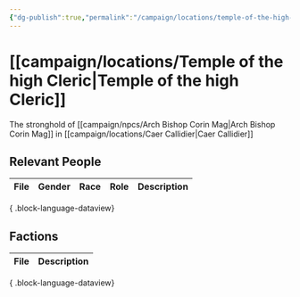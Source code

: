 ```yaml
---
{"dg-publish":true,"permalink":"/campaign/locations/temple-of-the-high-cleric/","noteIcon":"","created":"2025-10-26T09:04:38.022-07:00","updated":"2025-10-27T13:36:17.667-07:00"}
---
```


# [[campaign/locations/Temple of the high Cleric\|Temple of the high Cleric]]
The stronghold of [[campaign/npcs/Arch Bishop Corin Mag\|Arch Bishop Corin Mag]] in [[campaign/locations/Caer Callidier\|Caer Callidier]]

## Relevant People
| File | Gender | Race | Role | Description |
| ---- | ------ | ---- | ---- | ----------- |

{ .block-language-dataview}

## Factions
| File | Description |
| ---- | ----------- |

{ .block-language-dataview}